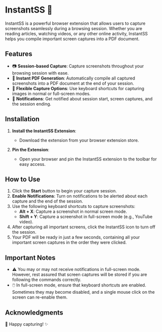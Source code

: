 # InstantSS 📸

InstantSS is a powerful browser extension that allows users to capture screenshots seamlessly during a browsing session. Whether you are reading articles, watching videos, or any other online activity, InstantSS helps you compile important screen captures into a PDF document.

## Features

- 📷 **Session-based Capture**: Capture screenshots throughout your browsing session with ease.
- 📄 **Instant PDF Generation**: Automatically compile all captured screenshots into a PDF document at the end of your session.
- 🔄 **Flexible Capture Options**: Use keyboard shortcuts for capturing images in normal or full-screen modes.
- 🔔 **Notifications**: Get notified about session start, screen captures, and the session ending.

## Installation

1. **Install the InstantSS Extension**: 
   - Download the extension from your browser extension store.
   
2. **Pin the Extension**: 
   - Open your browser and pin the InstantSS extension to the toolbar for easy access.

## How to Use

1. Click the **Start** button to begin your capture session.
2. **Enable Notifications**: Turn on notifications to be alerted about each capture and the end of the session.
3. Use the following keyboard shortcuts to capture screenshots:
   - **Alt + X**: Capture a screenshot in normal screen mode.
   - **Shift + Y**: Capture a screenshot in full-screen mode (e.g., YouTube video).
4. After capturing all important screens, click the InstantSS icon to turn off the session.
5. Your PDF will be ready in just a few seconds, containing all your important screen captures in the order they were clicked.

## Important Notes

- ⚠️ You may or may not receive notifications in full-screen mode. However, rest assured that screen captures will be stored if you are following the commands correctly.
- 🖱️ In full-screen mode, ensure that keyboard shortcuts are enabled. Sometimes they may become disabled, and a single mouse click on the screen can re-enable them.

## Acknowledgments

🌟 Happy capturing! ✨
